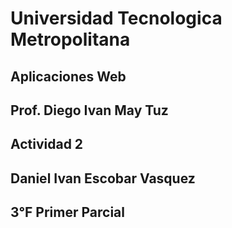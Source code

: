 # Universidad Tecnologica Metropolitana

## Aplicaciones Web

## Prof. Diego Ivan May Tuz

## Actividad 2

## Daniel Ivan Escobar Vasquez

## 3°F Primer Parcial